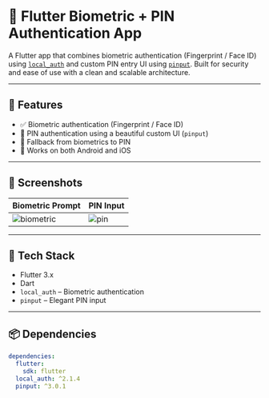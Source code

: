# 🔐 Flutter Biometric + PIN Authentication App

A Flutter app that combines biometric authentication (Fingerprint / Face ID) using [`local_auth`](https://pub.dev/packages/local_auth) and custom PIN entry UI using [`pinput`](https://pub.dev/packages/pinput). Built for security and ease of use with a clean and scalable architecture.

---

## 🚀 Features

- ✅ Biometric authentication (Fingerprint / Face ID)
- 🔢 PIN authentication using a beautiful custom UI (`pinput`)
- 🔁 Fallback from biometrics to PIN
- 📱 Works on both Android and iOS

---

## 📸 Screenshots

| Biometric Prompt | PIN Input |
|------------------|-----------|
| ![biometric](screenshots/biometric.png) | ![pin](screenshots/pin.png) |

---

## 🧰 Tech Stack

- Flutter 3.x
- Dart
- `local_auth` – Biometric authentication
- `pinput` – Elegant PIN input

---

## 📦 Dependencies

```yaml
dependencies:
  flutter:
    sdk: flutter
  local_auth: ^2.1.4
  pinput: ^3.0.1
